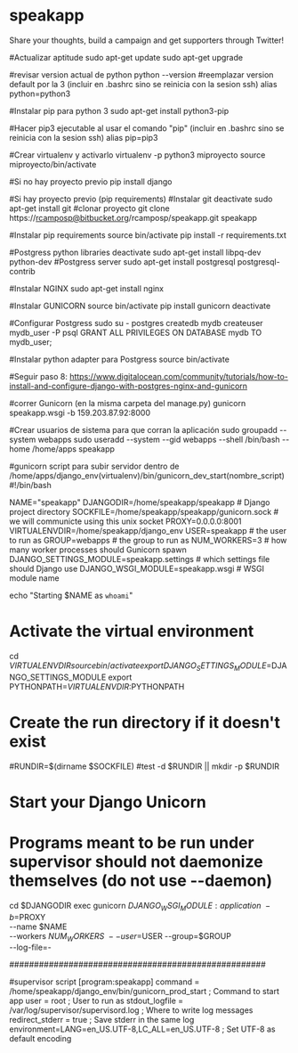 # speakapp
Share your thoughts, build a campaign and get supporters through Twitter!


#Actualizar aptitude
sudo apt-get update
sudo apt-get upgrade

#revisar version actual de python
python --version
#reemplazar version default por la 3 (incluir en .bashrc sino se reinicia con la sesion ssh) 
alias python=python3

#Instalar pip para python 3
sudo apt-get install python3-pip

#Hacer pip3 ejecutable al usar el comando "pip" (incluir en .bashrc sino se reinicia con la sesion ssh) 
alias pip=pip3

#Crear virtualenv y activarlo
virtualenv -p python3 miproyecto
source miproyecto/bin/activate

#Si no hay proyecto previo
pip install django

#Si hay proyecto previo (pip requirements)
#Instalar git
deactivate
sudo apt-get install git
#clonar proyecto
git clone https://rcamposp@bitbucket.org/rcamposp/speakapp.git speakapp

#Instalar pip requirements
source bin/activate
pip install -r requirements.txt

#Postgress python libraries
deactivate
sudo apt-get install libpq-dev python-dev
#Postgress server
sudo apt-get install postgresql postgresql-contrib

#Instalar NGINX
sudo apt-get install nginx

#Instalar GUNICORN
source bin/activate
pip install gunicorn
deactivate

#Configurar Postgress
sudo su - postgres
createdb mydb
createuser mydb_user -P
psql
GRANT ALL PRIVILEGES ON DATABASE mydb TO mydb_user;

#Instalar python adapter para Postgress 
source bin/activate

#Seguir paso 8: https://www.digitalocean.com/community/tutorials/how-to-install-and-configure-django-with-postgres-nginx-and-gunicorn

#correr Gunicorn (en la misma carpeta del manage.py)
gunicorn speakapp.wsgi -b 159.203.87.92:8000

#Crear usuarios de sistema para que corran la aplicación
sudo groupadd --system webapps
sudo useradd --system --gid webapps --shell /bin/bash --home /home/apps speakapp

#gunicorn script para subir servidor dentro de /home/apps/django_env(virtualenv)/bin/gunicorn_dev_start(nombre_script)
#!/bin/bash

NAME="speakapp"
DJANGODIR=/home/speakapp/speakapp       # Django project directory
SOCKFILE=/home/speakapp/speakapp/gunicorn.sock  # we will communicte using this unix socket
PROXY=0.0.0.0:8001
VIRTUALENVDIR=/home/speakapp/django_env
USER=speakapp                                        # the user to run as
GROUP=webapps                                     # the group to run as
NUM_WORKERS=3                                     # how many worker processes should Gunicorn spawn
DJANGO_SETTINGS_MODULE=speakapp.settings             # which settings file should Django use
DJANGO_WSGI_MODULE=speakapp.wsgi                     # WSGI module name

echo "Starting $NAME as `whoami`"

# Activate the virtual environment
cd $VIRTUALENVDIR
source bin/activate
export DJANGO_SETTINGS_MODULE=$DJANGO_SETTINGS_MODULE
export PYTHONPATH=$VIRTUALENVDIR:$PYTHONPATH

# Create the run directory if it doesn't exist
#RUNDIR=$(dirname $SOCKFILE)
#test -d $RUNDIR || mkdir -p $RUNDIR

# Start your Django Unicorn
# Programs meant to be run under supervisor should not daemonize themselves (do not use --daemon)
cd $DJANGODIR
exec gunicorn ${DJANGO_WSGI_MODULE}:application \
  -b=$PROXY \
  --name $NAME \
  --workers $NUM_WORKERS \
  --user=$USER --group=$GROUP \
  --log-file=-

  ####################################################


#supervisor script
[program:speakapp]
command = /home/speakapp/django_env/bin/gunicorn_prod_start                    ; Command to start app
user = root                                                   ; User to run as
stdout_logfile =  /var/log/supervisor/supervisord.log   ; Where to write log messages
redirect_stderr = true                                                ; Save stderr in the same log
environment=LANG=en_US.UTF-8,LC_ALL=en_US.UTF-8                       ; Set UTF-8 as default encoding
